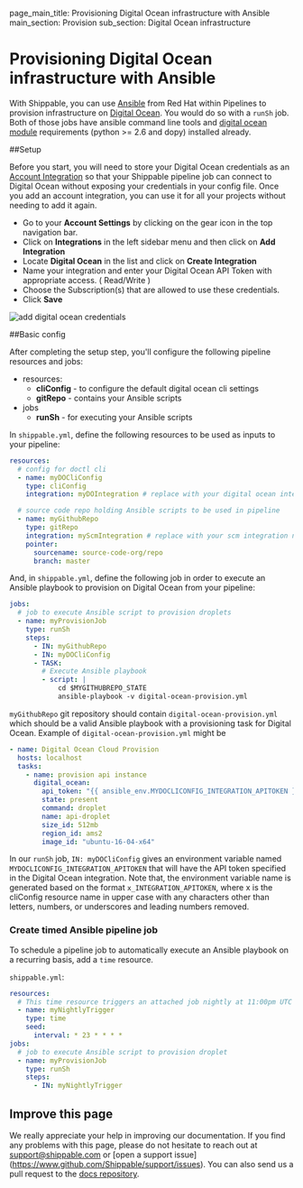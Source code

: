 page_main_title: Provisioning Digital Ocean infrastructure with Ansible
main_section: Provision
sub_section: Digital Ocean infrastructure

# Provisioning Digital Ocean infrastructure with Ansible

With Shippable, you can use [Ansible](https://www.ansible.com/) from Red Hat within Pipelines to provision
infrastructure on [Digital Ocean](https://www.digitalocean.com/). You would do so with a
`runSh` job. Both of those jobs have ansible command line tools and [digital ocean module](http://docs.ansible.com/ansible/list_of_cloud_modules.html#digital-ocean) requirements (python >= 2.6 and dopy) installed already.

##Setup

Before you start, you will need to store your Digital Ocean credentials as an [Account
Integration](/platform/management/integrations#add-integration) so that your Shippable pipeline job can connect to Digital Ocean without exposing your credentials in your config file. Once you add an account integration, you can use it for all your projects without needing to add it again.

-  Go to your **Account Settings** by clicking on the gear icon in the top
navigation bar.
-  Click on **Integrations** in the left sidebar menu and then click on **Add
Integration**
-  Locate **Digital Ocean** in the list and click on **Create Integration**
-  Name your integration and enter your Digital Ocean API Token with appropriate access. ( Read/Write )
-  Choose the Subscription(s) that are allowed to use these credentials.
-  Click **Save**

<img src="../../images/provision/digital-ocean-integration.png" alt="add
digital ocean credentials">

##Basic config

After completing the setup step, you'll configure the following pipeline
resources and jobs:

-  resources:
    *  **cliConfig** - to configure the default digital ocean cli settings
    *  **gitRepo** - contains your Ansible scripts
-  jobs
    *  **runSh** - for executing your Ansible scripts

In `shippable.yml`, define the following resources to be used as
inputs to your pipeline:

```yaml
resources:
  # config for doctl cli
  - name: myDOCliConfig
    type: cliConfig
    integration: myDOIntegration # replace with your digital ocean integration name

  # source code repo holding Ansible scripts to be used in pipeline
  - name: myGithubRepo
    type: gitRepo
    integration: myScmIntegration # replace with your scm integration name
    pointer:
      sourcename: source-code-org/repo
      branch: master
```

And, in `shippable.yml`, define the following job in order to execute
an Ansible playbook to provision on Digital Ocean from your pipeline:

```yaml
jobs:
  # job to execute Ansible script to provision droplets
  - name: myProvisionJob
    type: runSh
    steps:
      - IN: myGithubRepo
      - IN: myDOCliConfig
      - TASK:
        # Execute Ansible playbook
        - script: |
            cd $MYGITHUBREPO_STATE  
            ansible-playbook -v digital-ocean-provision.yml
```

`myGithubRepo` git repository should contain `digital-ocean-provision.yml` which should be a valid Ansible playbook with a provisioning task for Digital Ocean. Example of `digital-ocean-provision.yml` might be

```yaml
- name: Digital Ocean Cloud Provision
  hosts: localhost
  tasks:
    - name: provision api instance
      digital_ocean:
        api_token: "{{ ansible_env.MYDOCLICONFIG_INTEGRATION_APITOKEN }}"
        state: present
        command: droplet
        name: api-droplet
        size_id: 512mb
        region_id: ams2
        image_id: "ubuntu-16-04-x64"
```

In our `runSh` job, `IN: myDOCliConfig` gives an environment variable named `MYDOCLICONFIG_INTEGRATION_APITOKEN` that will have the API token specified in the Digital Ocean integration. Note that, the environment variable name is generated based on the format `x_INTEGRATION_APITOKEN`, where x is the cliConfig resource name in upper case with any characters other than letters, numbers, or underscores and leading numbers removed.

### Create timed Ansible pipeline job
To schedule a pipeline job to automatically execute an Ansible playbook on a
recurring basis, add a `time` resource.

`shippable.yml`:
```yaml
resources:
  # This time resource triggers an attached job nightly at 11:00pm UTC
  - name: myNightlyTrigger
    type: time
    seed:
      interval: * 23 * * * *
jobs:
  # job to execute Ansible script to provision droplet
  - name: myProvisionJob
    type: runSh
    steps:
      - IN: myNightlyTrigger
```

## Improve this page

We really appreciate your help in improving our documentation. If you find any
problems with this page, please do not hesitate to reach out at
[support@shippable.com](mailto:support@shippable.com) or [open a support issue]
(https://www.github.com/Shippable/support/issues). You can also send us a pull
request to the [docs repository](https://www.github.com/Shippable/docs).
